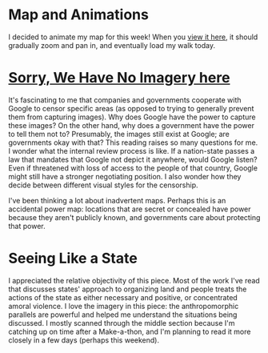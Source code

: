 # Map and Animations

I decided to animate my map for this week! When you [view it here](https://sdaitzman.github.io/Impossible-Maps/week2/basic-vector-map), it should gradually zoom and pan in, and eventually load my walk today.

# [Sorry, We Have No Imagery here](https://www.atlasobscura.com/articles/investigating-censored-spots-on-google-earth)

It's fascinating to me that companies and governments cooperate with Google to censor specific areas (as opposed to trying to generally prevent them from capturing images). Why does Google have the power to capture these images? On the other hand, why does a government have the power to tell them not to? Presumably, the images still exist at Google; are governments okay with that? This reading raises so many questions for me. I wonder what the internal review process is like. If a nation-state passes a law that mandates that Google not depict it anywhere, would Google listen? Even if threatened with loss of access to the people of that country, Google might still have a stronger negotiating position. I also wonder how they decide between different visual styles for the censorship.

I've been thinking a lot about inadvertent maps. Perhaps this is an accidental power map: locations that are secret or concealed have power because they aren't publicly known, and governments care about protecting that power.

# Seeing Like a State

I appreciated the relative objectivity of this piece. Most of the work I've read that discusses states' approach to organizing land and people treats the actions of the state as either necessary and positive, or concentrated amoral violence. I love the imagery in this piece: the anthropomorphic parallels are powerful and helped me understand the situations being discussed. I mostly scanned through the middle section because I'm catching up on time after a Make-a-thon, and I'm planning to read it more closely in a few days (perhaps this weekend).
